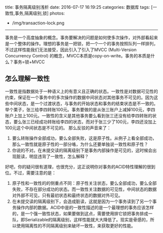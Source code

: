 title: 事务隔离级别浅析
date: 2016-07-17 16:19:25
categories: 数据库
tags: [一致性,事务,隔离级别,锁]
photos:
  - /img/transaction-lock.png
---
事务是一个高度抽象的概念。事务要解决的问题是如何使多次操作，对外部看起来是一个整体的操作。理想的事务是一把锁，把一个一个的事务按照队列一样排列，不过这样性能我们无法接受，因此引入了引入了MVCC (Multi-Version Concurrency Control) 的概念，MVCC本质是copy-on-write。事务的本质是什么？事务=锁+MVCC
<!--more-->

## 怎么理解一致性
一致性是指数据处于一种语义上的有意义且正确的状态。一致性是对数据可见性的约束，保证在一个事务中的多次操作的数据中间状态对其他事务不可见的。因为这些中间状态，是一个过渡状态，与事务的开始状态和事务的结束状态是不一致的。
举个栗子，张三给李四转账100元。事务要做的是从张三账户上减掉100元，李四账户上加上100元。一致性的含义是其他事务要么看到张三还没有给李四转账的状态，要么张三已经成功转账给李四的状态，而对于张三少了100元，李四还没加上100元这个中间状态是不可见的。
那么反驳的声音来了：
1. 要么转账操作全部成功，要么全部失败，这是原子性。从例子上看全部成功，那么一致性就是原子性的一部分咯，为什么还要单独说一致性和原子性？
2. 你说的不对。在未提交读的隔离级别下是事务内部操作是可见的，这时候会出现脏读，明显违背了一致性，怎么解释？

好吧，你的疑问很有道理，也很充分，这正说明你对事务的ACID特性理解的很到位。不过，需要注意的是：
1. 原子性和一致性的的侧重点不同：原子性关注状态，要么全部成功，要么全部失败，不存在部分成功的状态。而一致性关注数据的可见性，中间状态的数据对外部不可见，只有最初状态和最终状态的数据对外可见。
2. 在未提交读的隔离级别下，会造成脏读，这就是因为一个事务读到了另一个事务操作内部的数据。ACID中是的一致性描述的是一个最理想的事务应该怎样的，是一个强一致性状态，如果要做到这点，需要使用排它锁把事务排成一队，即Serializable的隔离级别，这样性能就大大降低了。现实是骨感的，所以使用隔离性的不同隔离级别来破坏一致性，来获取更好的性能。


